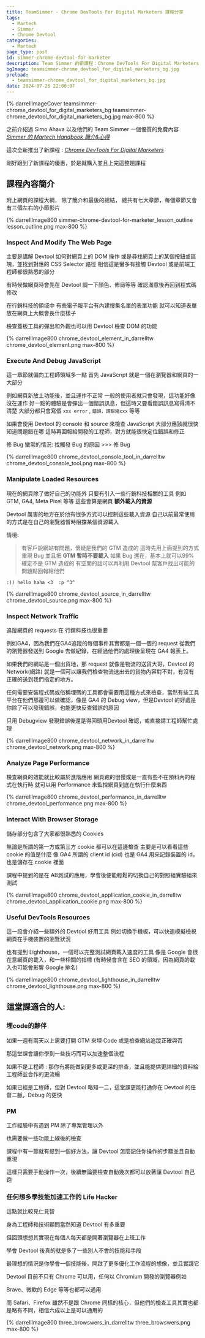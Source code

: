```yaml
---
title: TeamSimmer - Chrome DevTools For Digital Marketers 課程分享
tags:
  - Martech
  - Simmer
  - Chrome Devtool
categories:
  - Martech
page_type: post
id: simmer-chrome-devtool-for-marketer
description: Team Simmer 的新課程：Chrome DevTools For Digital Marketers，課程簡介和一些上課的心得分享
bgImage: teamsimmer-chrome_devtool_for_digital_marketers_bg.jpg
preload:
  - teamsimmer-chrome_devtool_for_digital_marketers_bg.jpg
date: 2024-07-26 22:00:07
---
```


{% darrellImageCover teamsimmer-chrome_devtool_for_digital_marketers_bg teamsimmer-chrome_devtool_for_digital_marketers_bg.jpg max-800 %}

之前介紹過 Simo Ahava 以及他們的 Team Simmer 一個優質的免費內容
<a href="https://www.darrelltw.com/simmer-martech-handbook/"><i class='bx bx-link-external bx-flashing-hover' > Simmer 的 Martech Handbook 簡介&心得 </i></a>

這次全新推出了新課程 : <a href="https://www.teamsimmer.com/all-courses/chrome-devtools-for-digital-marketers/"><i class='bx bx-link-external bx-flashing-hover' > Chrome DevTools For Digital Marketers </i></a>

剛好跟到了新課程的優惠，於是就購入並且上完這整趟課程

## 課程內容簡介

附上網頁的課程大綱，
除了簡介和最後的總結，
總共有七大章節，每個章節又會有三個左右的小節影片

{% darrellImage800 simmer-chrome-devtool-for-marketer_lesson_outline lesson_outline.png max-800 %}

### Inspect And Modify The Web Page

主要是講解 Devtool 如何對網頁上的 DOM 操作
或是尋找網頁上的某個按鈕或區塊，並找到對應的 CSS Selector 路徑
相信這是蠻多有接觸 Devtool 或是前端工程師都很熟悉的部分

有時候做網頁時會先在 Devtool 調一下顏色、佈局等等
確認滿意後再回到程式碼修改

在行銷科技的領域中
有些電子報平台有內建搜集名單的表單功能
就可以知道表單放在網頁上大概會長什麼樣子

檢查蓋板工具的彈出和外觀也可以用 Devtool 檢查 DOM 的功能

{% darrellImage800 chrome_devtool_element_in_darrelltw chrome_devtool_element.png max-800 %}


### Execute And Debug JavaScript

這一章節就偏向工程師領域多一點
首先 JavaScript 就是一個在瀏覽器和網頁的一大部分

例如網頁新放上功能後，並且運作不正常
一般的使用者就只會發現，這功能好像沒在運作
好一點的體驗是會彈出一個錯誤訊息，但這時又要看錯誤訊息寫得清不清楚
大部分都只會寫個 `xxx error` , `錯誤，請聯絡xxx` 等等

如果會使用 Devtool 的 console 和 source 來檢查 JavaScript
大部分應該就很快知道問題錯在哪
這時再回報給開發的工程師，對方就能很快定位錯誤和修正

修 Bug 蠻常的情況: 找觸發 Bug 的原因 >>> 修 Bug

{% darrellImage800 chrome_devtool_console_tool_in_darrelltw chrome_devtool_console_tool.png max-800 %}

### Manipulate Loaded Resources

現在的網頁除了做好自己的功能外
只要有引入一些行銷科技相關的工具
例如 GTM, GA4, Meta Pixel 等等
這些會算是網頁 **額外載入的資源**

Devtool 厲害的地方在於他有很多方式可以控制這些載入資源
自己以前最常使用的方式是在自己的瀏覽器暫時阻擋某個資源載入

情境:
> 有客戶說網站有問題，懷疑是我們的 GTM 造成的
> 這時先用上面提到的方式重現 Bug 
> 並且把 **GTM 暫時不要載入** 
> 如果 Bug 還在，基本上就可以99%確定不是 GTM 造成的
> 有空閒的話可以再利用 Devtool 幫客戶找出可能的問題點回報給他們
```
:)) hello haha <3  :p ^3^
```

{% darrellImage800 chrome_devtool_source_in_darrelltw chrome_devtool_source.png max-800 %}

### Inspect Network Traffic

追蹤網頁的 requests 在 行銷科技也很重要

例如GA4，因為我們在GA4追蹤的每個事件其實都是一個一個的 request 從我們的瀏覽器發送到 Google 去做紀錄，在經過他們的處理後呈現在 GA4 報表上。

如果我們的網站是一個出貨地，那 request 就像是物流的送貨大哥，Devtool 的 Network(網路) 就是一個可以讓我們檢查物流送出去的貨物內容對不對，有沒有正確的送到我們指定的地方。

任何需要安裝程式碼或俗稱埋碼的工具都會需要用這種方式來檢查，當然有些工具平台在他們那邊可以做確認，像是 GA4 的 Debug view，但是Devtool 的好處是你除了可以發現錯誤，也能更快反查錯誤的原因

只用 Debugview 發現錯誤後還是得回頭用Devtool 確認，或直接請工程師幫忙處理

{% darrellImage800 chrome_devtool_network_in_darrelltw chrome_devtool_network.png max-800 %}

###  Analyze Page Performance

檢查網頁的效能就比較屬於進階應用
網頁跑的很慢或是一直有些不在預料內的程式在執行時
就可以用 Performance 來監控網頁到底在執行什麼東西

{% darrellImage800 chrome_devtool_performance_in_darrelltw chrome_devtool_performance.png max-800 %}

###  Interact With Browser Storage

儲存部分包含了大家都很熟悉的 Cookies 

無論是所謂的第一方或第三方 cookie 都可以在這邊檢查
主要是可以看看這些cookie 的值是什麼
像 GA4 所謂的 client id (cid) 也是 GA4 用來記錄裝置的 id，
也是儲存在 cookie 裡面

課程中提到的是在 AB測試的應用，學會後便能輕鬆的切換自己的對照組實驗組來測試

{% darrellImage800 chrome_devtool_appllication_cookie_in_darrelltw chrome_devtool_appllication_cookie.png max-800 %}

###  Useful DevTools Resources

這一段會介紹一些額外的 Devtool 好用工具
例如切換手機板，可以快速模擬檢視網頁在手機裝置的瀏覽狀況

也有提到 Lighthouse，一個可以完整測試網頁載入速度的工具
像是 Google 會很在意網頁的載入，和一些相關的指標 (有時候會含在 SEO 的領域，因為網頁的載入也可能會影響 Google 排名)

{% darrellImage800 chrome_devtool_lighthouse_in_darrelltw chrome_devtool_lighthouse.png max-800 %}

## 這堂課適合的人:

### 埋code的夥伴

如果一週有兩天以上需要打開 GTM 來埋 Code 或是檢查網站追蹤正確與否

那這堂課會讓你學到一些技巧而可以加速整個流程

如果不是工程師 : 那你有將能做到更多或更深的排查，並且能提供更詳細的資料給工程師並合作的更流暢

如果已經是工程師，但對 Devtool 略知一二，這堂課更能打通你在 Devtool 的任督二脈，Debug 的更快

### PM 

工作經驗中有遇到 PM 除了專案管理以外

也需要做一些功能上線後的檢查

課程中有一節就有提到一個好方法，讓 Devtool 怎麼記住你操作的步驟並且自動重現

這樣只需要手動操作一次，後續無論要檢查自動幾次都可以放著讓 Devtool 自己跑

### 任何想多學技能加速工作的 Life Hacker

這點就比較見仁見智

身為工程師和技術顧問當然知道 Devtool 有多重要

但回頭想想其實現在每個人每天都是開著瀏覽器在上班工作

學會 Devtool 後真的就是多了一些別人不會的技能和手段

最理想的情況是你學會一個技能後，開啟了更多優化工作流程的想像，並且實踐它

Devtool 目前不只有 Chrome 可以用，任何以 Chromium 開發的瀏覽器例如

Brave、微軟的 Edge 等等也都可以通用

而 Safari、Firefox 雖然不是跟 Chrome 同樣的核心，但他們的檢查工具其實也都是略有不同，相信六成以上是可以通用的

{% darrellImage800 three_browswers_in_darrelltw three_browswers.png max-800 %}
